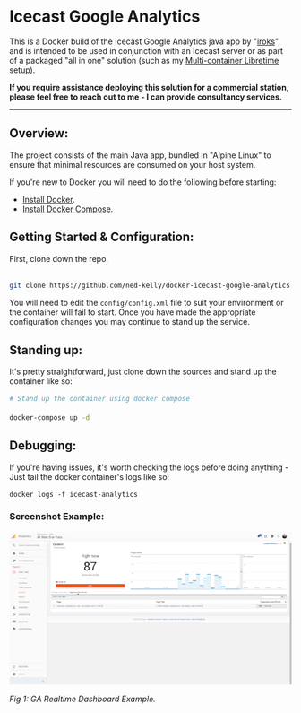 # Icecast Google Analytics

This is a Docker build of the Icecast Google Analytics java app by "[iroks](https://coherent-receiver.com/google-analytics-and-icecast)", and is intended to be used in conjunction with an Icecast server or as part of a packaged "all in one" solution (such as my [Multi-container Libretime](https://github.com/ned-kelly/docker-multicontainer-libretime) setup).

**If you require assistance deploying this solution for a commercial station, please feel free to reach out to me - I can provide consultancy services.**

---------------------------

## Overview:

The project consists of the main Java app, bundled in "Alpine Linux" to ensure that minimal resources are consumed on your host system.

If you're new to Docker you will need to do the following before starting:

 - [Install Docker](https://www.docker.com/get-started).
 - [Install Docker Compose](https://docs.docker.com/compose/install/).

## Getting Started & Configuration:

First, clone down the repo.

```bash

git clone https://github.com/ned-kelly/docker-icecast-google-analytics.git

```

You will need to edit the `config/config.xml` file to suit your environment or the container will fail to start. Once you have made the appropriate configuration changes you may continue to stand up the service.


## Standing up:

It's pretty straightforward, just clone down the sources and stand up the container like so:

```bash
# Stand up the container using docker compose

docker-compose up -d

```

## Debugging:

If you're having issues, it's worth checking the logs before doing anything - Just tail the docker container's logs like so:

```
docker logs -f icecast-analytics
```

### Screenshot Example:

![GA Example](https://raw.githubusercontent.com/ned-kelly/docker-icecast-google-analytics/master/screenshots/ga.png "GA Example")

_Fig 1: GA Realtime Dashboard Example._
